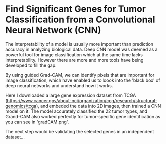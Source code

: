 # Find Significant Genes for Tumor Classification from a Convolutional Neural Network (CNN)

The interpretability of a model is usually more important than prediction accuracy in analyzing biological data. Deep CNN model was deemed as a powerful tool for image classification which at the same time lacks interpretability. However there are more and more tools have being developed to fill the gap.

By using guided Grad-CAM, we can identify pixels that are important for image classification, which have enabled us to loook into the 'black box' of deep neural networks and understand how it works. 

Here I downloaded a large gene expression dataset from TCGA (https://www.cancer.gov/about-nci/organization/ccg/research/structural-genomics/tcga), and embeded the data into 2D images, then trained a CNN model on it. The model accurately classified the 22 tumor types, and Grand-CAM also worked perfectly for tumor-specific gene identification as you can see in 'gradCAM.png'.

The next step would be validating the selected genes in an independent dataset... 

